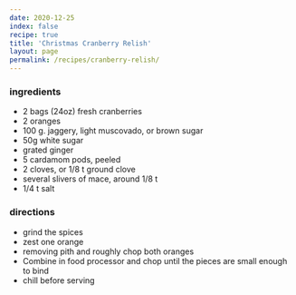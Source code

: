 ```yaml
---
date: 2020-12-25
index: false
recipe: true
title: 'Christmas Cranberry Relish'
layout: page
permalink: /recipes/cranberry-relish/
---
```


### ingredients

  * 2 bags (24oz) fresh cranberries
  * 2 oranges
  * 100 g. jaggery, light muscovado, or brown sugar
  * 50g white sugar
  * grated ginger
  * 5 cardamom pods, peeled
  * 2 cloves, or 1/8 t ground clove
  * several slivers of mace, around 1/8 t
  * 1/4 t salt

### directions

  * grind the spices
  * zest one orange
  * removing pith and roughly chop both oranges
  * Combine in food processor and chop until the pieces are small enough to bind
  * chill before serving
